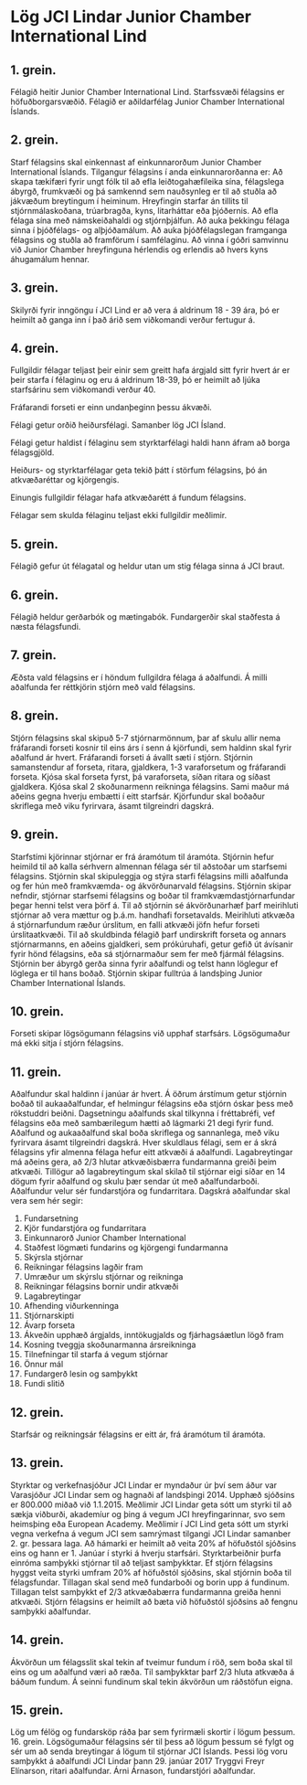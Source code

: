 # Lög JCI Lindar Junior Chamber International Lind

## 1. grein.

Félagið heitir Junior Chamber International Lind. Starfssvæði félagsins er höfuðborgarsvæðið. Félagið er aðildarfélag Junior Chamber International Íslands.
## 2. grein.

Starf félagsins skal einkennast af einkunnarorðum Junior Chamber International Íslands. Tilgangur félagsins í anda einkunnarorðanna er: Að skapa tækifæri fyrir ungt fólk til að efla leiðtogahæfileika sína, félagslega ábyrgð, frumkvæði og þá samkennd sem nauðsynleg er til að stuðla að jákvæðum breytingum í heiminum. Hreyfingin starfar án tillits til stjórnmálaskoðana, trúarbragða, kyns, litarháttar eða þjóðernis. Að efla félaga sína með námskeiðahaldi og stjórnþjálfun. Að auka þekkingu félaga sinna í þjóðfélags- og alþjóðamálum. Að auka þjóðfélagslegan framganga félagsins og stuðla að framförum í samfélaginu. Að vinna í góðri samvinnu við Junior Chamber hreyfinguna hérlendis og erlendis að hvers kyns áhugamálum hennar.

## 3. grein.

Skilyrði fyrir inngöngu í JCI Lind er að vera á aldrinum 18 - 39 ára, þó er heimilt að ganga inn í það árið sem viðkomandi verður fertugur á.

## 4. grein.

Fullgildir félagar teljast þeir einir sem greitt hafa árgjald sitt fyrir hvert ár er þeir starfa í félaginu og eru á aldrinum 18-39, þó er heimilt að ljúka starfsárinu sem viðkomandi verður 40.

Fráfarandi forseti er einn undanþeginn þessu ákvæði.

Félagi getur orðið heiðursfélagi. Samanber lög JCI Ísland.

Félagi getur haldist í félaginu sem styrktarfélagi haldi hann áfram að borga félagsgjöld.

Heiðurs- og styrktarfélagar geta tekið þátt í störfum félagsins, þó án atkvæðaréttar og kjörgengis.

Einungis fullgildir félagar hafa atkvæðarétt á fundum félagsins.

Félagar sem skulda félaginu teljast ekki fullgildir meðlimir.

## 5. grein.

Félagið gefur út félagatal og heldur utan um stig félaga sinna á JCI braut.

## 6. grein.

Félagið heldur gerðarbók og mætingabók. Fundargerðir skal staðfesta á næsta félagsfundi.

## 7. grein.

Æðsta vald félagsins er í höndum fullgildra félaga á aðalfundi. Á milli aðalfunda fer réttkjörin stjórn með vald félagsins.

## 8. grein.

Stjórn félagsins skal skipuð 5-7 stjórnarmönnum, þar af skulu allir nema fráfarandi forseti kosnir til eins árs í senn á kjörfundi, sem haldinn skal fyrir aðalfund ár hvert. Fráfarandi forseti á ávallt sæti í stjórn. Stjórnin samanstendur af forseta, ritara, gjaldkera, 1-3 varaforsetum og fráfarandi forseta. Kjósa skal forseta fyrst, þá varaforseta, síðan ritara og síðast gjaldkera. Kjósa skal 2 skoðunarmenn reikninga félagsins. Sami maður má aðeins gegna hverju embætti í eitt starfsár. Kjörfundur skal boðaður skriflega með viku fyrirvara, ásamt tilgreindri dagskrá.

## 9. grein.

Starfstími kjörinnar stjórnar er frá áramótum til áramóta. Stjórnin hefur heimild til að kalla sérhvern almennan félaga sér til aðstoðar um starfsemi félagsins. Stjórnin skal skipuleggja og stýra starfi félagsins milli aðalfunda og fer hún með framkvæmda- og ákvörðunarvald félagsins. Stjórnin skipar nefndir, stjórnar starfsemi félagsins og boðar til framkvæmdastjórnarfundar þegar henni telst vera þörf á. Til að stjórnin sé ákvörðunarhæf þarf meirihluti stjórnar að vera mættur og þ.á.m. handhafi forsetavalds. Meirihluti atkvæða á stjórnarfundum ræður úrslitum, en falli atkvæði jöfn hefur forseti úrslitaatkvæði. Til að skuldbinda félagið þarf undirskrift forseta og annars stjórnarmanns, en aðeins gjaldkeri, sem prókúruhafi, getur gefið út ávísanir fyrir hönd félagsins, eða sá stjórnarmaður sem fer með fjármál félagsins. Stjórnin ber ábyrgð gerða sinna fyrir aðalfundi og telst hann löglegur ef löglega er til hans boðað. Stjórnin skipar fulltrúa á landsþing Junior Chamber International Íslands.

## 10. grein.

Forseti skipar lögsögumann félagsins við upphaf starfsárs. Lögsögumaður má ekki sitja í stjórn félagsins.

## 11. grein.

Aðalfundur skal haldinn í janúar ár hvert. Á öðrum árstímum getur stjórnin boðað til aukaaðalfundar, ef helmingur félagsins eða stjórn óskar þess með rökstuddri beiðni.
Dagsetningu aðalfunds skal tilkynna í fréttabréfi, vef félagsins eða með sambærilegum hætti að lágmarki 21 degi fyrir fund.
Aðalfund og aukaaðalfund skal boða skriflega og sannanlega, með viku fyrirvara ásamt tilgreindri dagskrá. Hver skuldlaus félagi, sem er á skrá félagsins yfir almenna félaga hefur eitt atkvæði á aðalfundi. Lagabreytingar má aðeins gera, að 2/3 hlutar atkvæðisbærra fundarmanna greiði þeim atkvæði. Tillögur að lagabreytingum skal skilað til stjórnar eigi síðar en 14 dögum fyrir aðalfund og skulu þær sendar út með aðalfundarboði. Aðalfundur velur sér fundarstjóra og fundarritara.
Dagskrá aðalfundar skal vera sem hér segir:

1. Fundarsetning
2. Kjör fundarstjóra og fundarritara
3. Einkunnarorð Junior Chamber International
4. Staðfest lögmæti fundarins og kjörgengi fundarmanna
5. Skýrsla stjórnar
6. Reikningar félagsins lagðir fram
7. Umræður um skýrslu stjórnar og reikninga
8. Reikningar félagsins bornir undir atkvæði
9. Lagabreytingar
10. Afhending viðurkenninga
11. Stjórnarskipti
12. Ávarp forseta
13. Ákveðin upphæð árgjalds, inntökugjalds og fjárhagsáætlun lögð fram
14. Kosning tveggja skoðunarmanna ársreikninga
15. Tilnefningar til starfa á vegum stjórnar
16. Önnur mál
17. Fundargerð lesin og samþykkt
18. Fundi slitið

## 12. grein.

Starfsár og reikningsár félagsins er eitt ár, frá áramótum til áramóta.

## 13. grein.

Styrktar og verkefnasjóður JCI Lindar er myndaður úr því sem áður var Varasjóður JCI Lindar sem og hagnaði af landsþingi 2014. Upphæð sjóðsins er 800.000 miðað við 1.1.2015. Meðlimir JCI Lindar geta sótt um styrki til að sækja viðburði, akademíur og þing á vegum JCI hreyfingarinnar, svo sem heimsþing eða European Academy. Meðlimir í JCI Lind geta sótt um styrki vegna verkefna á vegum JCI sem samrýmast tilgangi JCI Lindar samanber 2. gr. þessara laga. Að hámarki er heimilt að veita 20% af höfuðstól sjóðsins eins og hann er 1. Janúar í styrki á hverju starfsári. Styrktarbeiðnir þurfa einróma samþykki stjórnar til að teljast samþykktar. Ef stjórn félagsins hyggst veita styrki umfram 20% af höfuðstól sjóðsins, skal stjórnin boða til félagsfundar. Tillagan skal send með fundarboði og borin upp á fundinum. Tillagan telst samþykkt ef 2/3 atkvæðabærra fundarmanna greiða henni atkvæði. Stjórn félagsins er heimilt að bæta við höfuðstól sjóðsins að fengnu samþykki aðalfundar.

## 14. grein.

Ákvörðun um félagsslit skal tekin af tveimur fundum í röð, sem boða skal til eins og um aðalfund væri að ræða. Til samþykktar þarf 2/3 hluta atkvæða á báðum fundum. Á seinni fundinum skal tekin ákvörðun um ráðstöfun eigna.

## 15. grein.

Lög um félög og fundarsköp ráða þar sem fyrirmæli skortir í lögum þessum. 16. grein. Lögsögumaður félagsins sér til þess að lögum þessum sé fylgt og sér um að senda breytingar á lögum til stjórnar JCI Íslands.
Þessi lög voru samþykkt á aðalfundi JCI Lindar þann 29. janúar 2017 Tryggvi Freyr Elínarson, ritari aðalfundar. Árni Árnason, fundarstjóri aðalfundar.
